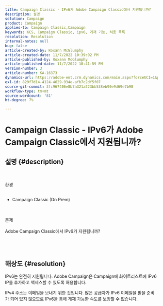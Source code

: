 ```yaml
---
title: Campaign Classic - IPv6가 Adobe Campaign Classic에서 지원됩니까?
description: 설명
solution: Campaign
product: Campaign
applies-to: Campaign Classic,Campaign
keywords: KCS, Campaign Classic, ipv6, 게재 기능, 허용 목록
resolution: Resolution
internal-notes: null
bug: false
article-created-by: Roxann McGlumphy
article-created-date: 11/7/2022 10:39:02 PM
article-published-by: Roxann McGlumphy
article-published-date: 11/7/2022 10:41:59 PM
version-number: 3
article-number: KA-16373
dynamics-url: https://adobe-ent.crm.dynamics.com/main.aspx?forceUCI=1&pagetype=entityrecord&etn=knowledgearticle&id=4cfcb5f4-ec5e-ed11-9561-6045bd006704
exl-id: 829f7d14-4124-4629-934e-afb7c2df5f07
source-git-commit: 3fc967406e8b7a321a223bb538eb90e9d69e7b98
workflow-type: tm+mt
source-wordcount: '81'
ht-degree: 7%

---
```


# Campaign Classic - IPv6가 Adobe Campaign Classic에서 지원됩니까?

## 설명 {#description}

<br><br>환경<br><br>
- Campaign Classic (On Prem)

<br><br>문제<br><br>Adobe Campaign Classic에서 IPv6가 지원됩니까?<br><br> <br><br>

## 해상도 {#resolution}


IPv6는 완전히 지원됩니다. Adobe Campaign은 Campaign에 화이트리스트에 IPv6 IP를 추가하고 액세스할 수 있도록 허용합니다.

IPv4 주소는 이메일을 보내기 위한 것입니다. 많은 공급자가 IPv6 이메일을 받을 준비가 되어 있지 않으므로 IPv6을 통해 게재 가능한 속도를 보장할 수 없습니다.
